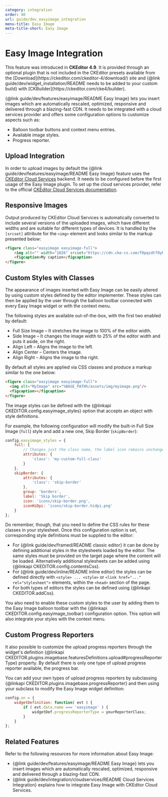 ```yaml
---
category: integration
order: 40
url: guide/dev_easyimage_integration
menu-title: Easy Image
meta-title-short: Easy Image
---
```

<!--
Copyright (c) 2003-2018, CKSource - Frederico Knabben. All rights reserved.
For licensing, see LICENSE.md.
-->

# Easy Image Integration

<info-box info="">
    This feature was introduced in <strong>CKEditor 4.9</strong>. It is provided through an optional plugin that is not included in the CKEditor presets available from the [Download](https://ckeditor.com/ckeditor-4/download/) site and {@link guide/dev/widget_installation/README needs to be added to your custom build} with [CKBuilder](https://ckeditor.com/cke4/builder).
</info-box>

{@link guide/dev/features/easyimage/README Easy Image} lets you insert images which are automatically rescaled, optimized, responsive and delivered through a blazing-fast CDN. It needs to be integrated with a cloud services provider and offers some configuration options to customize aspects such as:

* Balloon toolbar buttons and context menu entries.
* Available image styles.
* Progress reporter.

## Upload Integration

In order to upload images by default the {@link guide/dev/features/easyimage/README Easy Image} feature uses the [CKEditor Cloud Services](https://ckeditor.com/ckeditor-cloud-services/) backend. It needs to be configured before the first usage of the Easy Image plugin. To set up the cloud services provider, refer to the official [CKEditor Cloud Services documentation](https://docs.ckeditor.com/cs/latest/index.html).

## Responsive Images

Output produced by CKEditor Cloud Services is automatically converted to include several versions of the uploaded images, which have different widths and are suitable for different types of devices. It is handled by the `[srcset]` attribute for the `<img>` element and looks similar to the markup presented below:

```html
<figure class="easyimage easyimage-full">
	<img alt="" width="1026" srcset="https://cdn.cke-cs.com/f0pqzdtf0yRhaX1FymZU/images/b21777b6cdb9359c2ad629a79878c2a643a958964d0096de_photo.png/w_110 110w, https://cdn.cke-cs.com/f0pqzdtf0yRhaX1FymZU/images/b21777b6cdb9359c2ad629a79878c2a643a958964d0096de_photo.png/w_220 220w, https://cdn.cke-cs.com/f0pqzdtf0yRhaX1FymZU/images/b21777b6cdb9359c2ad629a79878c2a643a958964d0096de_photo.png/w_330 330w, https://cdn.cke-cs.com/f0pqzdtf0yRhaX1FymZU/images/b21777b6cdb9359c2ad629a79878c2a643a958964d0096de_photo.png/w_440 440w, https://cdn.cke-cs.com/f0pqzdtf0yRhaX1FymZU/images/b21777b6cdb9359c2ad629a79878c2a643a958964d0096de_photo.png/w_550 550w, https://cdn.cke-cs.com/f0pqzdtf0yRhaX1FymZU/images/b21777b6cdb9359c2ad629a79878c2a643a958964d0096de_photo.png/w_660 660w, https://cdn.cke-cs.com/f0pqzdtf0yRhaX1FymZU/images/b21777b6cdb9359c2ad629a79878c2a643a958964d0096de_photo.png/w_770 770w, https://cdn.cke-cs.com/f0pqzdtf0yRhaX1FymZU/images/b21777b6cdb9359c2ad629a79878c2a643a958964d0096de_photo.png/w_880 880w, https://cdn.cke-cs.com/f0pqzdtf0yRhaX1FymZU/images/b21777b6cdb9359c2ad629a79878c2a643a958964d0096de_photo.png/w_990 990w, https://cdn.cke-cs.com/f0pqzdtf0yRhaX1FymZU/images/b21777b6cdb9359c2ad629a79878c2a643a958964d0096de_photo.png/w_1026 1026w" sizes="100vw" src="https://cdn.cke-cs.com/f0pqzdtf0yRhaX1FymZU/images/b21777b6cdb9359c2ad629a79878c2a643a958964d0096de_photo.png" />
	<figcaption>My caption</figcaption>
</figure>
```

## Custom Styles with Classes

The appearance of images inserted with Easy Image can be easily altered by using custom styles defined by the editor implementer. These styles can then be applied by the user through the balloon toolbar connected with every Easy Image widget or with the context menu.

The following styles are available out-of-the-box, with the first two enabled by default:

*  Full Size Image &ndash; It stretches the image to 100% of the editor width.
*  Side Image &ndash; It changes the image width to 25% of the editor width and puts it aside, on the right.
*  Align Left &ndash; Aligns the image to the left.
*  Align Center &ndash; Centers the image.
*  Align Right &ndash; Aligns the image to the right.

By default all styles are applied via CSS classes and produce a markup similar to the one below:

```html
<figure class="easyimage easyimage-full">
  <img alt="MyImage" src="%BASE_PATH%/assets/img/myimage.png"/>
  <figcaption></figcaption>
</figure>
```

The image styles can be defined with the {@linkapi CKEDITOR.config.easyimage_styles} option that accepts an object with style definitions.

For example, the following configuration will modify the built-in Full Size Image (`full`) style and add a new one, Skip Border (`skipBorder`):

```javascript
config.easyimage_styles = {
	full: {
		// Changes just the class name, the label icon remains unchanged.
		attributes: {
			'class': 'my-custom-full-class'
		}
	},
	skipBorder: {
		attributes: {
			'class': 'skip-border'
		},
		group: 'borders',
		label: 'Skip border',
		icon: 'icons/skip-border.png',
		iconHiDpi: 'icons/skip-border.hidpi.png'
	}
};
```

Do remember, though, that you need to define the CSS rules for these classes in your stylesheet. Once this configuration option is set, corresponding style definitions must be supplied to the editor:

*   For {@link guide/dev/framed/README classic editor} it can be done by defining additional styles in the stylesheets loaded by the editor. The same styles must be provided on the target page where the content will be loaded. Alternatively additional stylesheets can be added using {@linkapi CKEDITOR.config.contentsCss}.
*   For {@link guide/dev/inline/README inline editor} the styles can be defined directly with `<style> ... <style>` or `<link href="..." rel="stylesheet">` elements, within the `<head>` section of the page.
* For both types of editors the styles can be defined using {@linkapi CKEDITOR.addCss}.

You also need to enable these custom styles to the user by adding them to the Easy Image balloon toolbar with the {@linkapi CKEDITOR.config.easyimage_toolbar} configuration option. This option will also integrate your styles with the context menu.

## Custom Progress Reporters

It also possible to customize the upload progress reporters through the widget's definition {@linkapi CKEDITOR.plugins.imagebase.featuresDefinitions.upload#progressReporterType} property. By default there is only one type of upload progress reporter available, the progress bar.

You can add your own types of upload progress reporters by subclassing {@linkapi CKEDITOR.plugins.imagebase.progressReporter} and then using your subclass to modify the Easy Image widget definition:

```javascript
config.on = {
	widgetDefinition: function( evt ) {
		if ( evt.data.name === 'easyimage' ) {
			widgetDef.progressReporterType = yourReporterClass;
		}
	}
};
```

## Related Features

Refer to the following resources for more information about Easy Image:

* {@link guide/dev/features/easyimage/README Easy Image} lets you insert images which are automatically rescaled, optimized, responsive and delivered through a blazing-fast CDN.
* {@link guide/dev/integration/cloudservices/README Cloud Services Integration} explains how to integrate Easy Image with CKEditor Cloud Services. 
